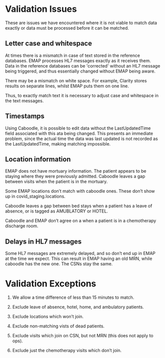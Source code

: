 # Validation Issues

These are issues we have encountered where it is not viable to match data exactly or data must be processed before it can be matched.

## Letter case and whitespace

At times there is a mismatch in case of text stored in the reference databases.
EMAP processes HL7 messages exactly as it receives them.
Data in the reference databases can be 'corrected' without an HL7 message being triggered, and thus essentially changed without EMAP being aware.

There may be a mismatch on white space.
For example, Clarity stores results on separate lines, whilst EMAP puts them on one line.

Thus, to exactly match text it is necessary to adjust case and whitespace in the text messages.

## Timestamps

Using Caboodle, it is possible to edit data without the LastUpdatedTime field associated with this ata being changed.
This presents an immediate problem, since the actual time the data was last updated is not recorded as the LastUpdatedTime, making matching impossible.

## Location information

EMAP does not have mortuary information.
The patient appears to be staying where they were previously admitted.
Caboodle leaves a gap between visits when the patient is in the mortuary.

Some EMAP locations don’t match with caboodle ones. These don’t show up in covid_staging.locations.

Caboodle leaves a gap between bed stays when a patient has a leave of absence, or is tagged as AMUBLATORY or HOTEL.

Caboodle and EMAP don’t agree on a when a patient is in a chemotherapy discharge room.

## Delays in HL7 messages

Some HL7 messages are extremely delayed, and so don’t end up in EMAP at the time we expect.
This can result in EMAP having an old MRN, while caboodle has the new one. The CSNs stay the same.

# Validation Exceptions

1. We allow a time difference of less than 15 minutes to match.

2. Exclude leave of absence, hotel, home, and ambulatory patients.

3. Exclude locations which won’t join.

4. Exclude non-matching vists of dead patients.

5. Exclude visits which join on CSN, but not MRN (this does not apply to ops).

6. Exclude just the chemotherapy visits which don’t join.
